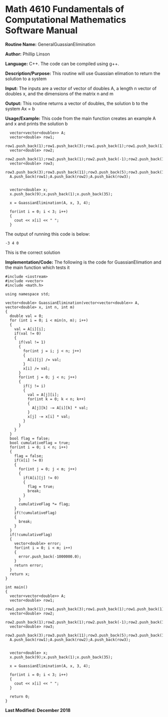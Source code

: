 # Math 4610 Fundamentals of Computational Mathematics Software Manual

**Routine Name:**           GeneralGuassianElimination

**Author:** Phillip Linson

**Language:** C++. The code can be compiled using g++.

**Description/Purpose:** This routine will use Guassian elimation to return the solution to a system

**Input:** The inputs are a vector of vector of doubles A, a length n vector of doubles x, and the dimensions of the matrix n and m

**Output:** This routine returns a vector of doubles, the solution b to the system Ax = b

**Usage/Example:** This code from the main function creates an example A and x and prints the solution b

      vector<vector<double>> A;
      vector<double> row1;
      row1.push_back(1);row1.push_back(3);row1.push_back(1);row1.push_back(1);
      vector<double> row2;
      row2.push_back(1);row2.push_back(1);row2.push_back(-1);row2.push_back(1);
      vector<double> row3;
      row3.push_back(3);row3.push_back(11);row3.push_back(5);row3.push_back(1);
      A.push_back(row1);A.push_back(row2);A.push_back(row3);


      vector<double> x;
      x.push_back(9);x.push_back(1);x.push_back(35);

      x = GuassianElimination(A, x, 3, 4);

      for(int i = 0; i < 3; i++)
      {
        cout << x[i] << " ";
      }
	
The output of running this code is below:

	-3 4 0
	
This is the correct solution

**Implementation/Code:** The following is the code for GuassianElimation and the main function which tests it

    #include <iostream>
    #include <vector>
    #include <math.h>

    using namespace std;

    vector<double> GuassianElimination(vector<vector<double>> A, vector<double> x, int n, int m)
    {
      double val = 0;
      for (int i = 0; i < min(n, m); i++)
      {
        val = A[i][i];
        if(val != 0)
        {
          if(val != 1)
          {
            for(int j = i; j < n; j++)
            {
              A[i][j] /= val;
            }
            x[i] /= val;
          }
          for(int j = 0; j < n; j++)
          {
            if(j != i)
            {
              val = A[j][i];
              for(int k = 0; k < n; k++)
              {
                A[j][k] -= A[i][k] * val;
              }
              x[j] -= x[i] * val;
            }
          }
        }
      }
      bool flag = false;
      bool cumulativeFlag = true;
      for(int i = 0; i < n; i++)
      {
        flag = false;
        if(x[i] != 0)
        {
          for(int j = 0; j < m; j++)
          {
            if(A[i][j] != 0)
            {
              flag = true;
              break;
            }
          }
          cumulativeFlag *= flag;
        }
        if(!cumulativeFlag)
        {
          break;
        }
      }
      if(!cumulativeFlag)
      {
        vector<double> error;
        for(int i = 0; i < m; i++)
        {
          error.push_back(-1000000.0);
        }
        return error;
      }
      return x;
    }

    int main()
    {
      vector<vector<double>> A;
      vector<double> row1;
      row1.push_back(1);row1.push_back(3);row1.push_back(1);row1.push_back(1);
      vector<double> row2;
      row2.push_back(1);row2.push_back(1);row2.push_back(-1);row2.push_back(1);
      vector<double> row3;
      row3.push_back(3);row3.push_back(11);row3.push_back(5);row3.push_back(1);
      A.push_back(row1);A.push_back(row2);A.push_back(row3);


      vector<double> x;
      x.push_back(9);x.push_back(1);x.push_back(35);

      x = GuassianElimination(A, x, 3, 4);

      for(int i = 0; i < 3; i++)
      {
        cout << x[i] << " ";
      }

      return 0;
    }

**Last Modified: December 2018**
